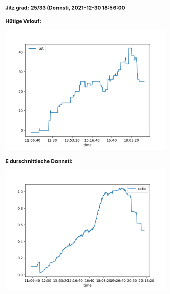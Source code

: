 ### Jitz grad: 25/33 (Donnsti, 2021-12-30 18:56:00

### Hütige Vrlouf:
![Graph](Today.png)

### E durschnittleche Donnsti:
![Graph](Donnsti.png)